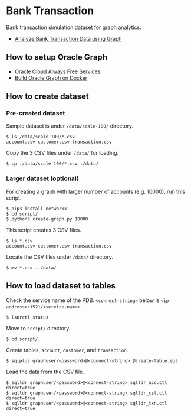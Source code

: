 # Bank Transaction

Bank transaction simulation dataset for graph analytics.

- [Analyze Bank Transaction Data using Graph](https://medium.com/oracledevs/analyze-bank-transaction-data-using-graph-part-1-3-2088c6024f81)

## How to setup Oracle Graph

- [Oracle Cloud Always Free Services](https://apexapps.oracle.com/pls/apex/dbpm/r/livelabs/view-workshop?wid=686)
- [Build Oracle Graph on Docker](https://medium.com/oracledevs/build-oracle-graph-on-docker-part-1-2-5fcacaca430e)

## How to create dataset

### Pre-created dataset

Sample dataset is under `/data/scale-100/` directory.

    $ ls /data/scale-100/*.csv
    account.csv customer.csv transaction.csv

Copy the 3 CSV files under `/data/` for loading.

    $ cp ./data/scale-100/*.csv ./data/

### Larger dataset (optional)

For creating a graph with larger number of accounts (e.g. 10000), run this script.

    $ pip3 install networkx
    $ cd script/
    $ python3 create-graph.py 10000

This script creates 3 CSV files.

    $ ls *.csv
    account.csv customer.csv transaction.csv

Locate the CSV files under `/data/` directory.

    $ mv *.csv ../data/

## How to load dataset to tables

Check the service name of the PDB. `<connect-string>` below is `<ip-address>:1521/<service-name>`.

    $ lsnrctl status

Move to `script/` directory.

    $ cd script/

Create tables, `account`, `customer`, and `transaction`.

    $ sqlplus graphuser/<password>@<connect-string> @create-table.sql

Load the data from the CSV file.

    $ sqlldr graphuser/<password>@<connect-string> sqlldr_acc.ctl direct=true
    $ sqlldr graphuser/<password>@<connect-string> sqlldr_cst.ctl direct=true
    $ sqlldr graphuser/<password>@<connect-string> sqlldr_txn.ctl direct=true

